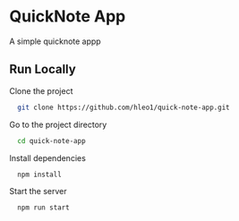 # QuickNote App

A simple quicknote appp

## Run Locally

Clone the project

```bash
  git clone https://github.com/hleo1/quick-note-app.git
```

Go to the project directory

```bash
  cd quick-note-app
```

Install dependencies

```bash
  npm install
```

Start the server

```bash
  npm run start
```